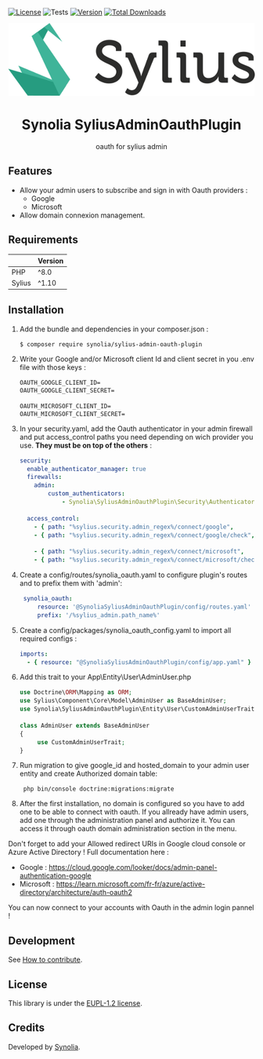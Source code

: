 [![License](https://img.shields.io/packagist/l/synolia/sylius-admin-oauth-plugin.svg)](https://github.com/synolia/SyliusAdminOauthPlugin/blob/main/LICENSE)
![Tests](https://github.com/synolia/SyliusAdminOauthPlugin/workflows/CI/badge.svg?branch=main)
[![Version](https://img.shields.io/packagist/v/synolia/sylius-admin-oauth-plugin.svg)](https://packagist.org/packages/synolia/sylius-admin-oauth-plugin)
[![Total Downloads](https://poser.pugx.org/synolia/sylius-admin-oauth-plugin/downloads)](https://packagist.org/packages/synolia/sylius-admin-oauth-plugin)

<p align="center">
    <a href="https://sylius.com" target="_blank">
        <img src="docs/sylius_logo.png" />
    </a>
</p>

<h1 align="center">Synolia SyliusAdminOauthPlugin</h1>

<p align="center">oauth for sylius admin</p>

## Features

* Allow your admin users to subscribe and sign in with Oauth providers :
    * Google
    * Microsoft
* Allow domain connexion management.

## Requirements

|        | Version  |
|:-------|:---------|
| PHP    | ^8.0     |
| Sylius | ^1.10    |

## Installation

1. Add the bundle and dependencies in your composer.json :
    ```shell
    $ composer require synolia/sylius-admin-oauth-plugin
    ```
2. Write your Google and/or Microsoft client Id and client secret in you .env file with those keys :
    ```dotenv
    OAUTH_GOOGLE_CLIENT_ID=
    OAUTH_GOOGLE_CLIENT_SECRET=

    OAUTH_MICROSOFT_CLIENT_ID=
    OAUTH_MICROSOFT_CLIENT_SECRET=
    ```
3. In your security.yaml, add the Oauth authenticator in your admin firewall and put access_control paths you need depending on wich provider you use. **They must be on top of the others** :
    ```yaml
    security:
      enable_authenticator_manager: true
      firewalls:
        admin:
            custom_authenticators:
                - Synolia\SyliusAdminOauthPlugin\Security\Authenticator\OauthAuthenticator
    
      access_control:
        - { path: "%sylius.security.admin_regex%/connect/google",       role: PUBLIC_ACCESS, requires_channel: https }
        - { path: "%sylius.security.admin_regex%/connect/google/check", role: PUBLIC_ACCESS, requires_channel: https }
   
        - { path: "%sylius.security.admin_regex%/connect/microsoft",       role: PUBLIC_ACCESS, requires_channel: https }
        - { path: "%sylius.security.admin_regex%/connect/microsoft/check", role: PUBLIC_ACCESS, requires_channel: https }
    ```

4. Create a config/routes/synolia_oauth.yaml to configure plugin's routes and to prefix them with 'admin':
   ```yaml
    synolia_oauth:
        resource: '@SynoliaSyliusAdminOauthPlugin/config/routes.yaml'
        prefix: '/%sylius_admin.path_name%'
   ```
5. Create a config/packages/synolia_oauth_config.yaml to import all required configs :
    ```yaml
    imports:
      - { resource: "@SynoliaSyliusAdminOauthPlugin/config/app.yaml" }
    ```

6. Add this trait to your App\Entity\User\AdminUser.php
    ```php
    use Doctrine\ORM\Mapping as ORM;
    use Sylius\Component\Core\Model\AdminUser as BaseAdminUser;
    use Synolia\SyliusAdminOauthPlugin\Entity\User\CustomAdminUserTrait;

    class AdminUser extends BaseAdminUser
    {
         use CustomAdminUserTrait;
    }
    ```
7. Run migration to give google_id and hosted_domain to your admin user entity and create Authorized domain table:
   ```shell
    php bin/console doctrine:migrations:migrate
   ```

8. After the first installation, no domain is configured so you have to add one to be able to connect with oauth.
   If you allready have admin users, add one through the administration panel and authorize it. You can access it through oauth domain administration section in the menu.



Don't forget to add your Allowed redirect URIs in Google cloud console or Azure Active Directory !
Full documentation here : 
* Google : https://cloud.google.com/looker/docs/admin-panel-authentication-google 
* Microsoft : https://learn.microsoft.com/fr-fr/azure/active-directory/architecture/auth-oauth2


You can now connect to your accounts with Oauth in the admin login pannel !

## Development

See [How to contribute](CONTRIBUTING.md).

## License

This library is under the [EUPL-1.2 license](LICENSE).

## Credits

Developed by [Synolia](https://synolia.com/).
